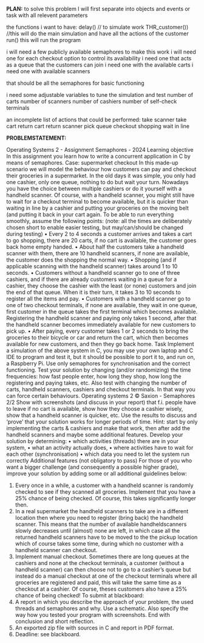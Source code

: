 **PLAN:**
to solve this problem I will first separate into objects and events or task with all relevent parameters

the functions i want to have:
delay() // to simulate work
THR_customer()) //this will do the main simulation and have all the actions of the customer
run() this will run the program

i will need a few publicly available semaphores to make this work
i will need one for each checkout option to control its availability
i need one that acts as a queue that the customers can join
i need one with the available carts
i need one with available scanners

that should be all the semaphores for basic functioning

i need some adjustable variables to tune the simulation and test
number of carts
number of scanners
number of cashiers
number of self-check terminals

an incomplete list of actions that could be performed:
take scanner
take cart
return cart
return scanner
pick queue
checkout
shopping
wait in line 








**PROBLEMSTATEMENT:**

Operating Systems 2 - Assignment Semaphores - 2024
Learning objective
In this assignment you learn how to write a concurrent application in
C by means of semaphores.
Case: supermarket checkout
In this made-up scenario we will model the behaviour how customers can pay and checkout
their groceries in a supermarket. In the old days it was simple, you only had one cashier, only
one queue, nothing to do but wait your turn. Nowadays you have the choice between
multiple cashiers or do it yourself with a handheld scanner. Of course, with a handheld
scanner, you might still have to wait for a checkout terminal to become available, but it is
quicker than waiting in line by a cashier and putting your groceries on the moving belt (and
putting it back in your cart again.
To be able to run everything smoothly, assume the following points: (note: all the times are
deliberately chosen short to enable easier testing, but may/can/should be changed during
testing)
• Every 2 to 4 seconds a customer arrives and takes a cart to go shopping, there are 20
carts, if no cart is available, the customer goes back home empty handed.
• About half the customers take a handheld scanner with them, there are 10 handheld
scanners, if none are available, the customer does the shopping the normal way.
• Shopping (and if applicable scanning with the handheld scanner) takes around 1 to 10
seconds.
• Customers without a handheld scanner go to one of three cashiers, and if there are
already customers waiting in a queue for a cashier, they choose the cashier with the
least (or none) customers and join the end of that queue. When it is their turn, it
takes 3 to 10 seconds to register all the items and pay.
• Customers with a handheld scanner go to one of two checkout terminals, if none are
available, they wait in one queue, first customer in the queue takes the first terminal
which becomes available. Registering the handheld scanner and paying only takes 1
second, after that the handheld scanner becomes immediately available for new
customers to pick up.
• After paying, every customer takes 1 or 2 seconds to bring the groceries to their
bicycle or car and return the cart, which then becomes available for new customers,
and then they go back home.
Task
Implement a simulation of the above system in C, you may use your own laptop and C IDE to
program and test it, but it should be possible to port it to, and run on, a Raspberry Pi. Use
only semaphores for synchronisation and the correct functioning.
Test your solution by changing (and/or randomizing) the time frequencies: how fast people
enter, how long they shop, how long the registering and paying takes, etc. Also test with
changing the number of carts, handheld scanners, cashiers and checkout terminals. In that
way you can force certain behaviours.
Operating systems 2 © Saxion - Semaphores 2/2
Show with screenshots (and discuss in your report) that f.i. people have to leave if no cart is
available, show how they choose a cashier wisely, show that a handheld scanner is quicker,
etc. Use the results to discuss and ‘prove’ that your solution works for longer periods of
time.
Hint: start by only implementing the carts & cashiers and make that work, then after add the
handheld scanners and maybe some additional features.
Develop your solution by determining:
• which activities (threads) there are in your system,
• what an activity actually does,
• where activities have to wait for each other (synchronisation)
• which data you need to let the system run correctly
Additional features (not obligatory to pass)
For those of you who want a bigger challenge (and consequently a possible higher grade),
improve your solution by adding some or all additional guidelines below:
1. Every once in a while, a customer with a handheld scanner is randomly checked to
   see if they scanned all groceries. Implement that you have a 25% chance of being
   checked. Of course, this takes significantly longer then.
2. In a real supermarket the handheld scanners to take are in a different location then
   where you need to register (bring back) the handheld scanner. This means that the
   number of available handheldscanners slowly decreases until (almost) none are
   left, in which case all the returned handheld scanners have to be moved to the the
   pickup location which of course takes some time, during which no customer with a
   handheld scanner can checkout.
3. Implement manual checkout. Sometimes there are long queues at the cashiers and
   none at the checkout terminals, a customer (without a handheld scanner) can then
   choose not to go to a cashier’s queue but instead do a manual checkout at one of
   the checkout terminals where all groceries are registered and paid, this will take
   the same time as a checkout at a cashier. Of course, theses customers also have a
   25% chance of being checked!
   To submit at blackboard:
1. A report in which you describe the approach of your problem, the used threads and
   semaphores and why. Use a schematic. Also specify the way how you tested your
   program with screenshots. End with conclusion and short reflection.
2. An exported zip file with sources in C and report in PDF format.
3. Deadline: see blackboard.






  

